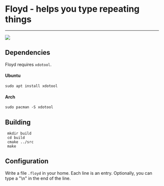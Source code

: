 # Floyd - helps you type repeating things
---

![](https://travis-ci.org/l31rb4g/floyd.svg?branch=master)

## Dependencies
Floyd requires `xdotool`.

#### Ubuntu
`sudo apt install xdotool`

#### Arch
`sudo pacman -S xdotool`


## Building
```shell
 mkdir build
 cd build
 cmake ../src
 make
 ```

## Configuration
Write a file `.floyd` in your home. Each line is an entry. Optionally, you can type a "\n"
in the end of the line.

